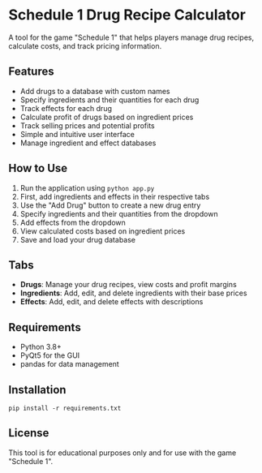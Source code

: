 # Schedule 1 Drug Recipe Calculator

A tool for the game "Schedule 1" that helps players manage drug recipes, calculate costs, and track pricing information.

## Features

- Add drugs to a database with custom names
- Specify ingredients and their quantities for each drug
- Track effects for each drug
- Calculate profit of drugs based on ingredient prices
- Track selling prices and potential profits
- Simple and intuitive user interface
- Manage ingredient and effect databases

## How to Use

1. Run the application using `python app.py`
2. First, add ingredients and effects in their respective tabs
3. Use the "Add Drug" button to create a new drug entry
4. Specify ingredients and their quantities from the dropdown
5. Add effects from the dropdown
6. View calculated costs based on ingredient prices
7. Save and load your drug database

## Tabs

- **Drugs**: Manage your drug recipes, view costs and profit margins
- **Ingredients**: Add, edit, and delete ingredients with their base prices
- **Effects**: Add, edit, and delete effects with descriptions

## Requirements

- Python 3.8+
- PyQt5 for the GUI
- pandas for data management

## Installation

```
pip install -r requirements.txt
```

## License

This tool is for educational purposes only and for use with the game "Schedule 1".
